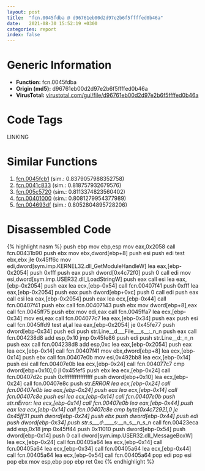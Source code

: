 ```yaml
---
layout: post
title:  "fcn.0045fdba @ d96761eb00d2d97e2b6f5ffffed0b46a"
date:   2021-08-30 15:52:19 +0300
categories: report
index: false
---
```


# Generic Information
- **Function:** fcn.0045fdba
- **Origin (md5):** d96761eb00d2d97e2b6f5ffffed0b46a
- **VirusTotal:** [virustotal.com/gui/file/d96761eb00d2d97e2b6f5ffffed0b46a][virustotal_ref]

# Code Tags
<span class="tag" id="LINKING">LINKING</span>


# Similar Functions

1. [fcn.0045fcb1][similar_1_ref] (sim.: 0.8379057988352758)
2. [fcn.0041c833][similar_2_ref] (sim.: 0.818757932679576)
3. [fcn.005c5720][similar_3_ref] (sim.: 0.8113374823560402)
4. [fcn.00401000][similar_4_ref] (sim.: 0.8081279954377989)
5. [fcn.004693df][similar_5_ref] (sim.: 0.8052804895728206)


# Disassembled Code

{% highlight nasm %}
push ebp
mov ebp,esp
mov eax,0x2058
call fcn.00431b90
push ebx
mov ebx,dword[ebp+8]
push esi
push edi
test ebx,ebx
jle 0x45ff6c
mov edi,dword[sym.imp.KERNEL32.dll_GetModuleHandleW]
lea eax,[ebp-0x2054]
push 0xfff
push eax
push dword[0x4c72f0]
push 0
call edi
mov esi,dword[sym.imp.USER32.dll_LoadStringW]
push eax
call esi
lea eax,[ebp-0x2054]
push eax
lea ecx,[ebp-0x54]
call fcn.00407f41
push 0xfff
lea eax,[ebp-0x2054]
push eax
push dword[ebp+0xc]
push 0
call edi
push eax
call esi
lea eax,[ebp-0x2054]
push eax
lea ecx,[ebp-0x44]
call fcn.00407f41
push ebx
call fcn.00407143
push ebx
mov dword[ebp+8],eax
call fcn.0045ff75
push ebx
mov edi,eax
call fcn.0045ffa7
lea ecx,[ebp-0x34]
mov esi,eax
call fcn.004077c7
lea eax,[ebp-0x34]
push eax
push esi
call fcn.0045ffd9
test al,al
lea eax,[ebp-0x2054]
je 0x45fe77
push dword[ebp-0x34]
push edi
push str.Line__d___File___s__:_n_n
push eax
call fcn.004238d8
add esp,0x10
jmp 0x45fe86
push edi
push str.Line__d:_n_n
push eax
call fcn.004238d8
add esp,0xc
lea eax,[ebp-0x2054]
push eax
lea ecx,[ebp-0x14]
call fcn.00407f41
mov ebx,dword[ebp+8]
lea ecx,[ebp-0x14]
push ebx
call fcn.00407e0b
mov esi,0x492bb8
lea ecx,[ebp-0x14]
push esi
call fcn.00407e0b
lea ecx,[ebp-0x24]
call fcn.004077c7
cmp dword[ebp+0x10],0
jl 0x45fef5
push ebx
lea ecx,[ebp-0x24]
call fcn.00407d2c
push 0xffffffffffffffff
push dword[ebp+0x10]
lea ecx,[ebp-0x24]
call fcn.00407e8c
push str._ERROR
lea ecx,[ebp-0x24]
call fcn.00407e0b
lea eax,[ebp-0x24]
push eax
lea ecx,[ebp-0x14]
call fcn.00407c8e
push esi
lea ecx,[ebp-0x14]
call fcn.00407e0b
push str._nError:_
lea ecx,[ebp-0x14]
call fcn.00407e0b
lea eax,[ebp-0x44]
push eax
lea ecx,[ebp-0x14]
call fcn.00407c8e
cmp byte[0x4c7292],0
je 0x45ff31
push dword[ebp-0x24]
push ebx
push dword[ebp-0x44]
push edi
push dword[ebp-0x34]
push str._s___d__:____s:__n_s__n_s_n
call fcn.00423eca
add esp,0x18
jmp 0x45ff44
push 0x11010
push dword[ebp-0x54]
push dword[ebp-0x14]
push 0
call dword[sym.imp.USER32.dll_MessageBoxW]
lea ecx,[ebp-0x24]
call fcn.00405a64
lea ecx,[ebp-0x14]
call fcn.00405a64
lea ecx,[ebp-0x34]
call fcn.00405a64
lea ecx,[ebp-0x44]
call fcn.00405a64
lea ecx,[ebp-0x54]
call fcn.00405a64
pop edi
pop esi
pop ebx
mov esp,ebp
pop ebp
ret 0xc
{% endhighlight %}


[similar_1_ref]: /report/fcn.0045fcb1@d96761eb00d2d97e2b6f5ffffed0b46a
[similar_2_ref]: /report/fcn.0041c833@ba5ec83721de3ca10b3c9583f3b2c6a1
[similar_3_ref]: /report/fcn.005c5720@52d540e8e13e0f0bbb8946b2363a382d
[similar_4_ref]: /report/fcn.00401000@69b3c79878674ea715338a112bb5caa6
[similar_5_ref]: /report/fcn.004693df@d96761eb00d2d97e2b6f5ffffed0b46a
[virustotal_ref]: https://www.virustotal.com/gui/file/d96761eb00d2d97e2b6f5ffffed0b46a